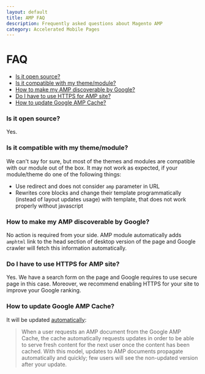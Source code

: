 ```yaml
---
layout: default
title: AMP FAQ
description: Frequently asked questions about Magento AMP
category: Accelerated Mobile Pages
---
```


# FAQ

<!-- MarkdownTOC -->

- [Is it open source?](#is-it-open-source)
- [Is it compatible with my theme/module?](#is-it-compatible-with-my-thememodule)
- [How to make my AMP discoverable by Google?](#how-to-make-my-amp-discoverable-by-google)
- [Do I have to use HTTPS for AMP site?](#do-i-have-to-use-https-for-amp-site)
- [How to update Google AMP Cache?](#how-to-update-google-amp-cache)

<!-- /MarkdownTOC -->

### Is it open source?

Yes.

### Is it compatible with my theme/module?

We can't say for sure, but most of the themes and modules are compatible with our
module out of the box. It may not work as expected, if your module/theme do one
of the following things:

 -  Use redirect and does not consider `amp` parameter in URL
 -  Rewrites core blocks and change their template programmatically (instead of
    layout updates usage) with template, that does not work properly without
    javascript

### How to make my AMP discoverable by Google?

No action is required from your side. AMP module automatically adds `amphtml`
link to the head section of desktop version of the page and Google crawler will
fetch this information automatically.

### Do I have to use HTTPS for AMP site?

Yes. We have a search form on the page and Google requires to use secure page
in this case. Moreover, we recommend enabling HTTPS for your site to
improve your Google ranking.

### How to update Google AMP Cache?

It will be updated [automatically](https://developers.google.com/amp/cache/overview#google-amp-cache-updates):

> When a user requests an AMP document from the Google AMP Cache, the cache
> automatically requests updates in order to be able to serve fresh content
> for the next user once the content has been cached. With this model, updates
> to AMP documents propagate automatically and quickly; few users will see the
> non-updated version after your update.
